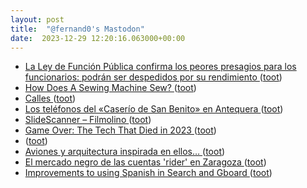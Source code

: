 ```yaml
---
layout: post
title:  "@fernand0's Mastodon"
date:  2023-12-29 12:20:16.063000+00:00
---
```

*  [La Ley de Función Pública confirma los peores presagios para los funcionarios: podrán ser despedidos por su rendimiento ](https://www.xataka.com/magnet/ley-funcion-publica-confirma-peores-presagios-para-funcionarios-podran-ser-despedidos-su-rendimient) ([toot](https://mastodon.social/@fernand0/111663671938671646))
*  [How Does A Sewing Machine Sew? ](https://hackaday.com/2023/12/24/how-does-a-sewing-machine-sew) ([toot](https://mastodon.social/@fernand0/111663513197154353))
*  [Calles ](https://www.flickr.com/photos/fernand0/53418890057) ([toot](https://mastodon.social/@fernand0/111663490748124609))
*  [Los teléfonos del «Caserío de San Benito» en Antequera ](https://historiatelefonia.com/2023/12/25/los-telefonos-del-caserio-de-san-benito-en-antequera) ([toot](https://mastodon.social/@fernand0/111663306687287673))
*  [SlideScanner – Filmolino ](https://filmolino.com/slidescanner) ([toot](https://mastodon.social/@fernand0/111662997375278635))
*  [Game Over: The Tech That Died in 2023  ](https://www.pcmag.com/news/game-over-the-tech-that-died-in-2023) ([toot](https://mastodon.social/@fernand0/111661383307464029))
*  [ ](https://mastodon.social/users/fernand0/statuses/111659620949231211/activity) ([toot](https://mastodon.social/users/fernand0/statuses/111659620949231211/activity))
*  [Aviones y arquitectura inspirada en ellos… ](https://avecesunafoto.wordpress.com/2023/12/28/aviones-y-arquitectura-inspirada-en-ellos) ([toot](https://mastodon.social/@fernand0/111659497035805024))
*  [El mercado negro de las cuentas 'rider' en Zaragoza ](https://www.elperiodicodearagon.com/aragon/2023/12/24/alquiler-cuentas-riders-altera-sector-96189612.htm) ([toot](https://mastodon.social/@fernand0/111659424118668009))
*  [Improvements to using Spanish in Search and Gboard ](https://blog.google/products/search/improvements-to-using-spanish-in-search-and-gboard) ([toot](https://mastodon.social/@fernand0/111659281853773370))
